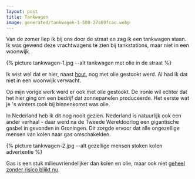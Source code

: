 ```yaml
---
layout: post
title: Tankwagen
image: generated/tankwagen-1-500-27a69fcac.webp
---
```


Van de zomer liep ik bij ons door de straat en zag ik een tankwagen staan. Ik was gewend deze vrachtwagens te zien bij tankstations, maar niet in een woonwijk.

{% picture tankwagen-1.jpg --alt tankwagen met olie in de straat %}

Ik wist wel dat er hier, naast [hout](https://roaldin.ch/brandhout), nog met olie gestookt werd. Al had ik dat niet in een woonwijk verwacht.

Op mijn vorige werk werd er ook met olie gestookt. De ironie wil echter dat het hier ging om een bedrijf dat zonnepanelen produceerde. Het eerste wat je 's winters rook bij binnenkomst was olie.

In Nederland heb ik dit nog nooit gezien. Nederland is natuurlijk ook een ander verhaal - daar werd na de Tweede Wereldoorlog een gigantische gasbel in gevonden in Groningen. Dit zorgde ervoor dat alle ongezellige mensen van kolen naar gas omschakelden.

{% picture tankwagen-2.jpg --alt gezellige mensen stoken kolen advertentie %}

Gas is een stuk milieuvriendelijker dan kolen en olie, maar ook niet [geheel zonder risico blijkt nu](https://www.trouw.nl/duurzaamheid-economie/koken-op-gas-leidt-tot-ongezonde-lucht-in-huis-een-blinde-vlek-volgens-onderzoekers~b4724db9/).
